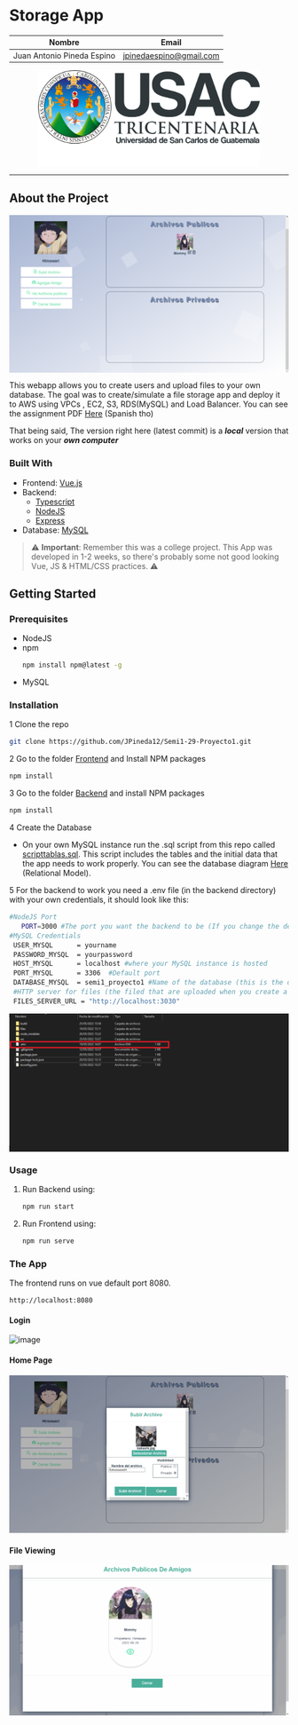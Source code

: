 # Storage App

| Nombre                             | Email|
|------------------------------------|-----------|
| Juan Antonio Pineda Espino              | jpinedaespino@gmail.com |

  <p align="center"> 
  <img align="center" width=400px src="doc-imgs/logo_usac.svg" />
  </p>

<hr>

## About the Project

<p align="center"> 
  <img align="center" src="doc-imgs/Home.png" />
</p>

This webapp allows you to create users and upload files to your own database. The goal was to create/simulate a file storage app and deploy it to AWS using VPCs , EC2, S3, RDS(MySQL) and Load Balancer. You can see the assignment PDF [Here]([SEMI1]_Proyecto1_2S2021.pdf) (Spanish tho)

That being said, The version right here (latest commit) is a <em>**local**</em> version that works on your <em>**own computer**</em> 

### Built With
* Frontend: [Vue.js](https://vuejs.org)
* Backend: 
  * [Typescript](https://jquery.com)
  * [NodeJS](https://nodejs.org)
  * [Express](https://expressjs.com)
* Database: [MySQL](https://www.mysql.com)



> :warning: **Important**: Remember this was a college project. This App was developed in 1-2 weeks, so there's probably some not good looking Vue, JS & HTML/CSS practices. :warning:

<!-- GETTING STARTED -->
## Getting Started

### Prerequisites

* NodeJS
* npm
  ```sh
  npm install npm@latest -g
  ```
* MySQL 

### Installation

1 Clone the repo
   ```sh
   git clone https://github.com/JPineda12/Semi1-29-Proyecto1.git
   ```
2 Go to the folder [Frontend](Frontend) and Install NPM packages
   ```sh
   npm install
   ```
3 Go to the folder [Backend](Backend) and install NPM packages
   ```sh
   npm install
   ```
4 Create the Database
  - On your own MySQL instance run the .sql script from this repo called [scripttablas.sql](scripttablas.sql). This script includes the tables and the initial data that the app needs to work properly. You can see the database diagram [Here](doc-imgs/diagrama.svg) (Relational Model).

5 For the backend to work you need a .env file (in the backend directory) with your own credentials, it should look like this: 
   ```sh
   #NodeJS Port
      PORT=3000 #The port you want the backend to be (If you change the default (3000), you should also change it in frontend's main.js file )
   #MySQL Credentials
    USER_MYSQL      = yourname
    PASSWORD_MYSQL  = yourpassword
    HOST_MYSQL      = localhost #where your MySQL instance is hosted
    PORT_MYSQL      = 3306  #Default port
    DATABASE_MYSQL  = semi1_proyecto1 #Name of the database (this is the default that is created in scripttablas.sql
    #HTTP server for files (the filed that are uploaded when you create a new user (profile picture), or upload files to your drive (imgs or PDFS)
    FILES_SERVER_URL = "http://localhost:3030"
   ```
  <p align="center"> 
  <img align="center" src="doc-imgs/env.png" />
  </p>


### Usage
1. Run Backend using:
   ```sh
   npm run start
   ```
2. Run Frontend using:
   ```sh
   npm run serve
   ```
### The App 

The frontend runs on vue default port 8080. 

```
http://localhost:8080
```
#### Login
![image](https://user-images.githubusercontent.com/39974147/171285024-2759983a-460e-4874-ab97-e52809972b28.png)


#### Home Page
![image](doc-imgs/gif_home.gif)

#### File Viewing
![image](doc-imgs/View%20File.gif)
